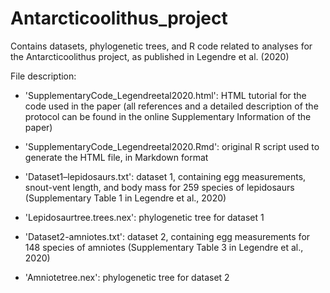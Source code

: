 # Antarcticoolithus_project
Contains datasets, phylogenetic trees, and R code related to analyses for the Antarcticoolithus project, as published in Legendre et al. (2020)

File description:

- 'SupplementaryCode_Legendreetal2020.html': HTML tutorial for the code used in the paper (all references and a detailed description of the
protocol can be found in the online Supplementary Information of the paper)
 
- 'SupplementaryCode_Legendreetal2020.Rmd': original R script used to generate the HTML file, in Markdown format

- 'Dataset1–lepidosaurs.txt': dataset 1, containing egg measurements, snout-vent length, and body mass for 259 species of lepidosaurs
(Supplementary Table 1 in Legendre et al., 2020)

- 'Lepidosaurtree.trees.nex': phylogenetic tree for dataset 1

- 'Dataset2-amniotes.txt': dataset 2, containing egg measurements for 148 species of amniotes
(Supplementary Table 3 in Legendre et al., 2020)

- 'Amniotetree.nex': phylogenetic tree for dataset 2
